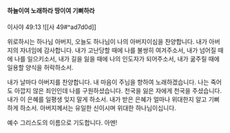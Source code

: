 #### 하늘이여 노래하라 땅이여 기뻐하라

이사야 49:13
![[사 49#^ad7d0d]]

위로하시는 하나님 아버지, 오늘도 하나님이 나의 아버지이심을 찬양합니다. 내가 아버지의 자녀임에 감사합니다.
내가 고난당할 때에 나를 불쌍히 여겨주소서, 내가 넘어질 때에 나를 일으키소서, 내가 길을 잃을 때에 나의 인도자가 되어주소서, 내가 굶주릴 때에 일용할 양식을 허락하소서.

내가 날마다 아버지를 찬양합니다. 내 마음이 주님을 향하여 노래하겠습니다. 나는 죽어도 아깝지 않은 죄인인데 나를 구원하셨습니다. 천국을 잃은 자에게 천국을 주셨습니다. 내가 이 은혜를 일평생 잊지 말게 하소서. 내가 받은 은혜가 얼마나 위대한지 알고 기뻐하게 하소서. 아버지께서는 유일한 신이시며 위대한 하나님이십니다.

예수 그리스도의 이름으로 기도합니다. 아멘!